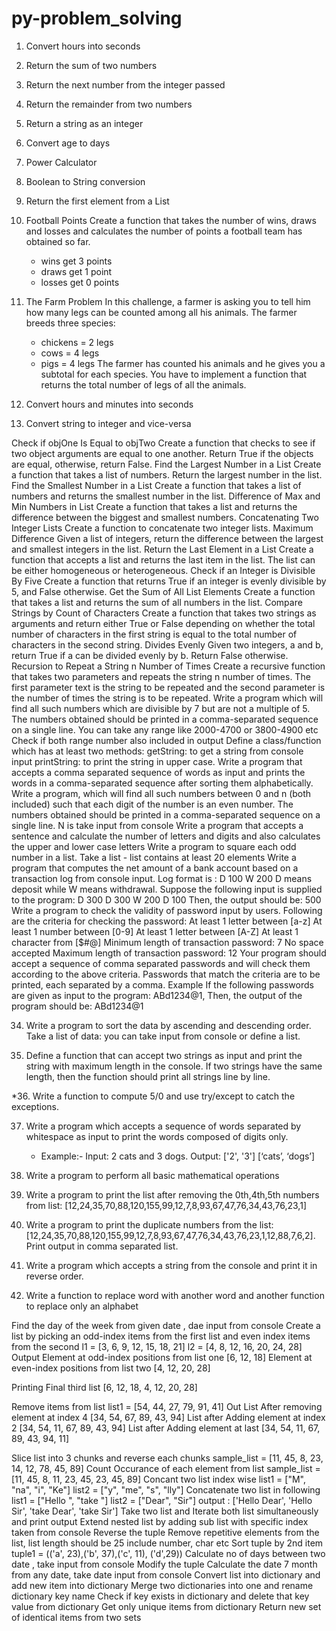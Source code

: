 # py-problem_solving

01. Convert hours into seconds

02. Return the sum of two numbers

03. Return the next number from the integer passed

04. Return the remainder from two numbers

05. Return a string as an integer

06. Convert age to days

07. Power Calculator

08. Boolean to String conversion

09. Return the first element from a List

10. Football Points
    Create a function that takes the number of wins, draws and losses and calculates the number of points a football team has obtained so far.
    - wins get 3 points
    - draws get 1 point
    - losses get 0 points
    
11. The Farm Problem
    In this challenge, a farmer is asking you to tell him how many legs can be counted among all his animals. The farmer breeds three species:
    - chickens = 2 legs
    - cows = 4 legs
    - pigs = 4 legs
    The farmer has counted his animals and he gives you a subtotal for each species. You have to implement a function that returns the total number of legs of all the animals.

12. Convert hours and minutes into seconds

13. Convert string to integer and vice-versa

Check if objOne Is Equal to objTwo
Create a function that checks to see if two object arguments are equal to one another. Return True if the objects are equal, otherwise, return False.
Find the Largest Number in a List
Create a function that takes a list of numbers. Return the largest number in the list.
Find the Smallest Number in a List
Create a function that takes a list of numbers and returns the smallest number in the list.
Difference of Max and Min Numbers in List
Create a function that takes a list and returns the difference between the biggest and smallest numbers.
Concatenating Two Integer Lists
Create a function to concatenate two integer lists.
Maximum Difference
Given a list of integers, return the difference between the largest and smallest integers in the list.
Return the Last Element in a List
Create a function that accepts a list and returns the last item in the list. The list can be either homogeneous or heterogeneous.
Check if an Integer is Divisible By Five
Create a function that returns True if an integer is evenly divisible by 5, and False otherwise.
Get the Sum of All List Elements
Create a function that takes a list and returns the sum of all numbers in the list.
Compare Strings by Count of Characters
Create a function that takes two strings as arguments and return either True or False depending on whether the total number of characters in the first string is equal to the total number of characters in the second string.
Divides Evenly
Given two integers, a and b, return True if a can be divided evenly by b. Return False otherwise.
Recursion to Repeat a String n Number of Times
Create a recursive function that takes two parameters and repeats the string n number of times. The first parameter text is the string to be repeated and the second parameter is the number of times the string is to be repeated.
Write a program which will find all such numbers which are divisible by 7 but are not a multiple of 5. The numbers obtained should be printed in a comma-separated sequence on a single line.
You can take any range like 2000-4700 or 3800-4900 etc 
Check if both range number also included in output 
Define a class/function which has at least two methods: getString: to get a string from console input printString: to print the string in upper case. 
Write a program that accepts a comma separated sequence of words as input and prints the words in a comma-separated sequence after sorting them alphabetically. 
Write a program, which will find all such numbers between 0 and n (both included) such that each digit of the number is an even number. The numbers obtained should be printed in a comma-separated sequence on a single line.
N is take input from console 
Write a program that accepts a sentence and calculate the number of letters and digits and also calculates the upper and lower case letters
Write a program to square each odd number in a list. 
Take a list - list contains at least 20 elements
Write a program that computes the net amount of a bank account based on a transaction log from console input. 
Log format is :  D 100 W 200
D means deposit while W means withdrawal. Suppose the following input is supplied to the program: D 300 D 300 W 200 D 100 Then, the output should be: 500
Write a program to check the validity of password input by users. 
Following are the criteria for checking the password:
At least 1 letter between [a-z]
At least 1 number between [0-9]
At least 1 letter between [A-Z]
At least 1 character from [$#@]
Minimum length of transaction password: 7
No space accepted
Maximum length of transaction password: 12 Your program should accept a sequence of comma separated passwords and will check them according to the above criteria. Passwords that match the criteria are to be printed, each separated by a comma. Example If the following passwords are given as input to the program: ABd1234@1, Then, the output of the program should be: ABd1234@1
 
34. Write a program to sort the data by ascending and descending order. Take a list of data: you can take input from console or define a list.

35. Define a function that can accept two strings as input and print the string with maximum length in the console. If two strings have the same length, then the function should print all strings line by line.

*36. Write a function to compute 5/0 and use try/except to catch the exceptions.

37. Write a program which accepts a sequence of words separated by whitespace as input to print the words composed of digits only.
    - Example:- 
      Input: 2 cats and 3 dogs.
      Output: ['2', '3'] [‘cats’, ‘dogs’]
      
38. Write a program to perform all basic mathematical operations
 
39. Write a program to print the list after removing the 0th,4th,5th numbers from list:
   [12,24,35,70,88,120,155,99,12,7,8,93,67,47,76,34,43,76,23,1]
   
40. Write a program to print the duplicate numbers from the list: 
    [12,24,35,70,88,120,155,99,12,7,8,93,67,47,76,34,43,76,23,1,12,88,7,6,2].
    Print output in comma separated list.

41. Write a program which accepts a string from the console and print it in reverse order.

42. Write a function to replace word with another word and another function to replace only an alphabet
 
Find the day of the week from given date , dae input from console 
Create a list by picking an odd-index items from the first list and even index items from the second
l1 = [3, 6, 9, 12, 15, 18, 21]
l2 = [4, 8, 12, 16, 20, 24, 28] 
Output 
Element at odd-index positions from list one
[6, 12, 18]
Element at even-index positions from list two
[4, 12, 20, 28]

Printing Final third list
[6, 12, 18, 4, 12, 20, 28]

Remove items from list 
list1 = [54, 44, 27, 79, 91, 41]
Out
List After removing element at index 4  [34, 54, 67, 89, 43, 94]
List after Adding element at index 2  [34, 54, 11, 67, 89, 43, 94]
List after Adding element at last  [34, 54, 11, 67, 89, 43, 94, 11]

Slice list into 3 chunks and reverse each chunks 
sample_list = [11, 45, 8, 23, 14, 12, 78, 45, 89] 
Count Occurance of each element from list
sample_list = [11, 45, 8, 11, 23, 45, 23, 45, 89]
Concant two list index wise 
list1 = ["M", "na", "i", "Ke"]
list2 = ["y", "me", "s", "lly"]
Concatenate two list in following 
list1 = ["Hello ", "take "]
list2 = ["Dear", "Sir"]  output : ['Hello Dear', 'Hello Sir', 'take Dear', 'take Sir']
Take two list and Iterate both list simultaneously and print output
Extend nested list by adding sub list with specific index taken from console 
Reverse the tuple
Remove repetitive elements from the list, list length should be 25 include number, char etc
Sort tuple by 2nd item tuple1 = (('a', 23),('b', 37),('c', 11), ('d',29))
Calculate no of days between two date , take input from console 
Modify the tuple
Calculate the date 7 month from any date, take date input from console
 Convert list into dictionary and add new item into dictionary
Merge two dictionaries into one and rename dictionary key name 
 Check if key exists in dictionary and delete that key value from dictionary
Get only unique items from dictionary
Return new set of identical items from two sets

